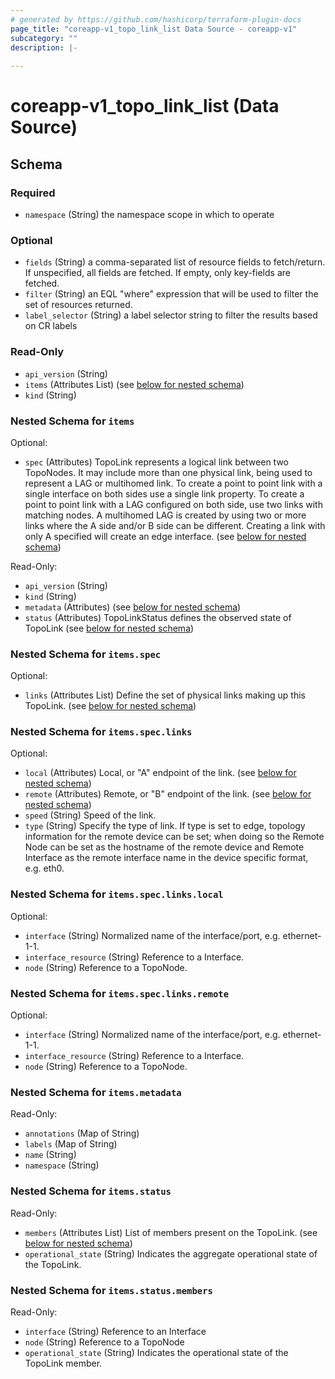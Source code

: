 ```yaml
---
# generated by https://github.com/hashicorp/terraform-plugin-docs
page_title: "coreapp-v1_topo_link_list Data Source - coreapp-v1"
subcategory: ""
description: |-
  
---
```


# coreapp-v1_topo_link_list (Data Source)





<!-- schema generated by tfplugindocs -->
## Schema

### Required

- `namespace` (String) the namespace scope in which to operate

### Optional

- `fields` (String) a comma-separated list of resource fields to fetch/return.  If unspecified, all fields are fetched.  If empty, only key-fields are fetched.
- `filter` (String) an EQL "where" expression that will be used to filter the set of resources returned.
- `label_selector` (String) a label selector string to filter the results based on CR labels

### Read-Only

- `api_version` (String)
- `items` (Attributes List) (see [below for nested schema](#nestedatt--items))
- `kind` (String)

<a id="nestedatt--items"></a>
### Nested Schema for `items`

Optional:

- `spec` (Attributes) TopoLink represents a logical link between two TopoNodes. It may include more than one physical link, being used to represent a LAG or multihomed link.
To create a point to point link with a single interface on both sides use a single link property.
To create a point to point link with a LAG configured on both side, use two links with matching nodes.
A multihomed LAG is created by using two or more links where the A side and/or B side can be different.
Creating a link with only A specified will create an edge interface. (see [below for nested schema](#nestedatt--items--spec))

Read-Only:

- `api_version` (String)
- `kind` (String)
- `metadata` (Attributes) (see [below for nested schema](#nestedatt--items--metadata))
- `status` (Attributes) TopoLinkStatus defines the observed state of TopoLink (see [below for nested schema](#nestedatt--items--status))

<a id="nestedatt--items--spec"></a>
### Nested Schema for `items.spec`

Optional:

- `links` (Attributes List) Define the set of physical links making up this TopoLink. (see [below for nested schema](#nestedatt--items--spec--links))

<a id="nestedatt--items--spec--links"></a>
### Nested Schema for `items.spec.links`

Optional:

- `local` (Attributes) Local, or "A" endpoint of the link. (see [below for nested schema](#nestedatt--items--spec--links--local))
- `remote` (Attributes) Remote, or "B" endpoint of the link. (see [below for nested schema](#nestedatt--items--spec--links--remote))
- `speed` (String) Speed of the link.
- `type` (String) Specify the type of link.
If type is set to edge, topology information for the remote device can be set; when doing so the Remote Node can be set as the hostname of the remote device and Remote Interface as the remote interface name in the device specific format, e.g. eth0.

<a id="nestedatt--items--spec--links--local"></a>
### Nested Schema for `items.spec.links.local`

Optional:

- `interface` (String) Normalized name of the interface/port, e.g. ethernet-1-1.
- `interface_resource` (String) Reference to a Interface.
- `node` (String) Reference to a TopoNode.


<a id="nestedatt--items--spec--links--remote"></a>
### Nested Schema for `items.spec.links.remote`

Optional:

- `interface` (String) Normalized name of the interface/port, e.g. ethernet-1-1.
- `interface_resource` (String) Reference to a Interface.
- `node` (String) Reference to a TopoNode.




<a id="nestedatt--items--metadata"></a>
### Nested Schema for `items.metadata`

Read-Only:

- `annotations` (Map of String)
- `labels` (Map of String)
- `name` (String)
- `namespace` (String)


<a id="nestedatt--items--status"></a>
### Nested Schema for `items.status`

Read-Only:

- `members` (Attributes List) List of members present on the TopoLink. (see [below for nested schema](#nestedatt--items--status--members))
- `operational_state` (String) Indicates the aggregate operational state of the TopoLink.

<a id="nestedatt--items--status--members"></a>
### Nested Schema for `items.status.members`

Read-Only:

- `interface` (String) Reference to an Interface
- `node` (String) Reference to a TopoNode
- `operational_state` (String) Indicates the operational state of the TopoLink member.
